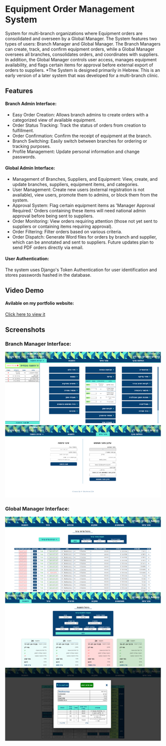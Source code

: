 <h1>Equipment Order Management System</h1>
<p>
      System for multi-branch organizations where Equipment orders are consolidated and overseen by a Global Manager.
      The System features two types of users: Branch Manager and Global Manager.
      The Branch Managers can create, track, and confirm equipment orders, while a Global Manager oversees all branches,
      consolidates orders, and coordinates with suppliers.
      In addition, the Global Manager controls user access, manages equipment availability, and flags certain items for approval
      before external export of orders to suppliers.
      *The System is designed primarily in Hebrew. This is an early version of a later system that was developed for a multi-branch clinic.
  </p>
  <h2>Features</h2>
  <h4>Branch Admin Interface:</h4>
  <ul>
      <li>Easy Order Creation: Allows branch admins to create orders with a categorized view of available equipment.</li>
      <li>Order Status Tracking: Track the status of orders from creation to fulfillment.</li>
      <li>Order Confirmation:  Confirm the receipt of equipment at the branch.</li>
      <li>Branch Switching: Easily switch between branches for ordering or tracking purposes.</li>
      <li>Profile Management: Update personal information and change passwords.</li>
  </ul>
  <h4>Global Admin Interface:</h4>
  <ul>
      <li>Management of Branches, Suppliers, and Equipment: View, create, and update branches, suppliers, equipment items, and categories.</li>
      <li>User Management: Create new users (external registration is not available), view users, promote them to admins, or block them from the system.</li>
      <li>Approval System: Flag certain equipment items as &apos;Manager Approval Required.&apos; Orders containing these items will need national admin approval before being sent to suppliers.</li>
      <li>Order Monitoring: View orders requiring attention (those not yet sent to suppliers or containing items requiring approval).</li>
      <li>Order Filtering: Filter orders based on various criteria.</li>
      <li>Order Dispatch: Generate Word files for orders by branch and supplier, which can be annotated and sent to suppliers. Future updates plan to send PDF orders directly via email.</li>
  </ul>
  <h4>User Authentication:</h4>
  <p>
      The system uses Django's Token Authentication for user identification and stores passwords hashed in the database.
  </p>

<h2>Video Demo</h2>
<h4>Avilable on my portfolio website:</h4>
<a href="https://resume-omega-pied.vercel.app/projects?project=0">Click here to view it</a>

<h2>Screenshots</h2>

<h3>Branch Manager Interface:</h3>

![create-order](./screenshots/create-order.png)
![my-profile](./screenshots/my-profile.png)

<h3>Global Manager Interface:</h3>

![mange-equpment-items](./screenshots/mange-equpment-items.png)
![admin-orders](./screenshots/admin-orders.png)
![send-to-supplier](./screenshots/send-to-supplier.png)
